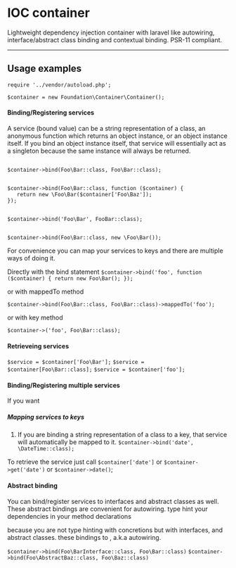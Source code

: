 # IOC container
Lightweight dependency injection container with laravel like autowiring, interface/abstract class binding and contextual binding. PSR-11 compliant.

*************

## Usage examples

`require '../vendor/autoload.php';`

`$container = new Foundation\Container\Container();`

#### Binding/Registering services

A service (bound value) can be a string representation of a class, an anonymous function which returns an object instance, or an object instance itself. If you bind an object instance itself, that service will essentially act as a singleton because the same instance will always be returned.

<code>
$container->bind(Foo\Bar::class, Foo\Bar::class);
<br>
$container->bind(Foo\Bar::class, function ($container) { 
   return new \Foo\Bar($container['Foo\Baz']);
});
<br>
$container->bind('Foo\Bar', FooBar::class);
<br>
$container->bind(Foo\Bar::class, new \Foo\Bar());
</code>

For convenience you can map your services to keys and there are multiple ways of doing it.

Directly with the bind statement
`$container->bind('foo', function ($container) {
   return new Foo\Bar();
});`

or with mappedTo method

`$container->bind(Foo\Bar::class, Foo\Bar::class)->mappedTo('foo');`

or with key method

`$container->('foo', Foo\Bar::class);`

#### Retrieveing services

`$service = $container['Foo\Bar'];`
`$service = $container[Foo\Bar::class];`
`$service = $container['foo'];`

#### Binding/Registering multiple services
If you want 


##### Mapping services to keys


1. If you are binding a string representation of a class to a key, that service will automatically be mapped to it.
`$container->bind('date', \DateTime::class);`

To retrieve the service just call
`$container['date']` 
or 
`$container->get('date')` 
or 
`$container->date()`;


#### Abstract binding
You can bind/register services to interfaces and abstract classes as well. These abstract bindings are convenient for autowiring. type hint your dependencies in your method declarations

because you are not type hinting with concretions but with interfaces, and abstract classes. these bindings to , a.k.a autowiring. 
 
`$container->bind(Foo\BarInterface::class, Foo\Bar::class)`
`$container->bind(Foo\AbstractBaz::class, Foo\Baz::class)`







